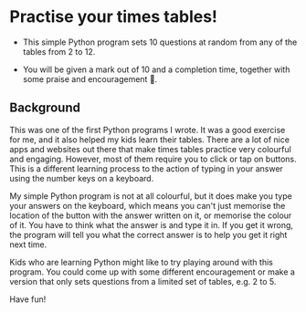 # Practise your times tables!

* This simple Python program sets 10 questions at random from any of the tables from 2 to 12.

* You will be given a mark out of 10 and a completion time, together with some praise and encouragement :slightly_smiling_face:.

## Background

This was one of the first Python programs I wrote. It was a good exercise for me, and it also helped my kids learn their tables. There are a lot of nice apps and websites out there that make times tables practice very colourful and engaging. However, most of them require you to click or tap on buttons. This is a different learning process to the action of typing in your answer using the number keys on a keyboard.

My simple Python program is not at all colourful, but it does make you type your answers on the keyboard, which means you can't just memorise the location of the button with the answer written on it, or memorise the colour of it. You have to think what the answer is and type it in. If you get it wrong, the program will tell you what the correct answer is to help you get it right next time.

Kids who are learning Python might like to try playing around with this program. You could come up with some different encouragement or make a version that only sets questions from a limited set of tables, e.g. 2 to 5.

Have fun!
